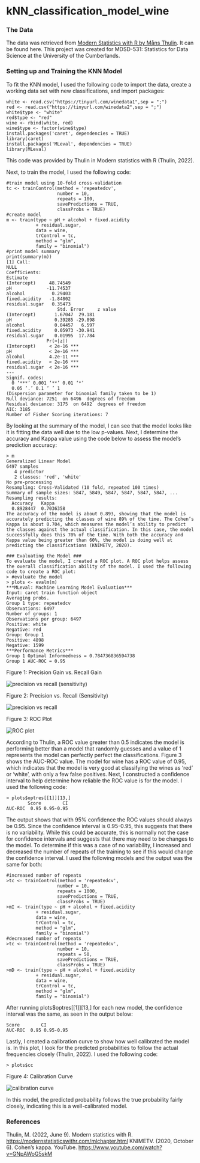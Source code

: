 # kNN_classification_model_wine

### The Data ###
The data was retrieved from <a href="https://modernstatisticswithr.com/index.html">Modern Statistics with R by Måns Thulin</a>. It can be found here. 
This project was created for MDSD-531: Statistics for Data Science at the University of the Cumberlands.

### Setting up and Training the KNN Model ###
To fit the KNN model, I used the following code to import the data, create a working data set with new classifications, and import packages: 
```
white <- read.csv("https://tinyurl.com/winedata1",sep = ";") 
red <- read.csv("https://tinyurl.com/winedata2",sep = ";") 
white$type <- "white" 
red$type <- "red"
wine <- rbind(white, red) 
wine$type <- factor(wine$type) 
install.packages('caret', dependencies = TRUE) 
library(caret)  
install.packages('MLeval', dependencies = TRUE) 
library(MLeval)
```
This code was provided by Thulin in Modern statistics with R (Thulin, 2022).

Next, to train the model, I used the following code:
```
#train model using 10-fold cross-validation
tc <- trainControl(method = 'repeatedcv',
                   number = 10,
                   repeats = 100,
                   savePredictions = TRUE,
                   classProbs = TRUE)
#create model
m <- train(type ~ pH + alcohol + fixed.acidity 
           + residual.sugar,
           data = wine,
           trControl = tc,
           method = "glm",
           family = "binomial")
#print model summary
print(summary(m))
[1] Call:
NULL
Coefficients:
Estimate
(Intercept)     48.74549
pH             -11.74537
alcohol          0.29403
fixed.acidity   -1.84802
residual.sugar   0.35473
                   Std. Error     z value
(Intercept)       1.67047  29.181
pH                0.39285 -29.898
alcohol           0.04457   6.597
fixed.acidity     0.05973 -30.941
residual.sugar    0.01995  17.784
               Pr(>|z|)    
(Intercept)     < 2e-16 ***
pH              < 2e-16 ***
alcohol         4.2e-11 ***
fixed.acidity   < 2e-16 ***
residual.sugar  < 2e-16 ***
---
Signif. codes:  
  0 ‘***’ 0.001 ‘**’ 0.01 ‘*’
  0.05 ‘.’ 0.1 ‘ ’ 1
(Dispersion parameter for binomial family taken to be 1)
Null deviance: 7251  on 6496  degrees of freedom
Residual deviance: 3175  on 6492  degrees of freedom
AIC: 3185
Number of Fisher Scoring iterations: 7
```

By looking at the summary of the model, I can see that the model looks like it is fitting the data well due to the low p-values. Next, I determine the accuracy and Kappa value using the code below to assess the model’s prediction accuracy: 
```
> m
Generalized Linear Model 
6497 samples
   4 predictor
   2 classes: 'red', 'white' 
No pre-processing
Resampling: Cross-Validated (10 fold, repeated 100 times) 
Summary of sample sizes: 5847, 5849, 5847, 5847, 5847, 5847, ... 
Resampling results:
  Accuracy   Kappa    
  0.8928447  0.7036358
The accuracy of the model is about 0.893, showing that the model is accurately predicting the classes of wine 89% of the time. The Cohen’s Kappa is about 0.704, which measures the model’s ability to predict the classes against the actual classification. In this case, the model successfully does this 70% of the time. With both the accuracy and Kappa value being greater than 60%, the model is doing well at predicting the classifications (KNIMETV, 2020).

### Evaluating the Model ###
To evaluate the model, I created a ROC plot. A ROC plot helps assess the overall classification ability of the model. I used the following code to create a ROC plot: 
> #evaluate the model
> plots <- evalm(m)
***MLeval: Machine Learning Model Evaluation***
Input: caret train function object
Averaging probs.
Group 1 type: repeatedcv
Observations: 6497
Number of groups: 1
Observations per group: 6497
Positive: white
Negative: red
Group: Group 1
Positive: 4898
Negative: 1599
***Performance Metrics***
Group 1 Optimal Informedness = 0.784736836594738
Group 1 AUC-ROC = 0.95
```
Figure 1: Precision Gain vs. Recall Gain

![precision vs recall (sensitivity)](https://github.com/samaguiar/kNN_classification_model_wine/assets/89755252/51bb1369-75d9-4304-9969-d8042287b0bf)

Figure 2: Precision vs. Recall (Sensitivity)

![precision vs recall](https://github.com/samaguiar/kNN_classification_model_wine/assets/89755252/059a8f19-b007-46aa-9590-950120c679a2)

Figure 3: ROC Plot

![ROC plot](https://github.com/samaguiar/kNN_classification_model_wine/assets/89755252/3ab47103-a8db-4974-840a-c23f55e56837)

According to Thulin, a ROC value greater than 0.5 indicates the model is performing better than a model that randomly guesses and a value of 1 represents the model can perfectly perfect the classifications. Figure 3 shows the AUC-ROC value. The model for wine has a ROC value of 0.95, which indicates that the model is very good at classifying the wines as ‘red’ or ‘white’, with only a few false positives. 
Next, I constructed a confidence interval to help determine how reliable the ROC value is for the model. I used the following code: 
```
> plots$optres[[1]][13,]
        Score        CI
AUC-ROC  0.95 0.95-0.95
```

The output shows that with 95% confidence the ROC values should always be 0.95. Since the confidence interval is 0.95-0.95, this suggests that there is no variability. While this could be accurate, this is normally not the case for confidence intervals and suggests that there may need to be changes to the model. To determine if this was a case of no variability, I increased and decreased the number of repeats of the training to see if this would change the confidence interval. I used the following models and the output was the same for both:
```
#increased number of repeats
>tc <- trainControl(method = 'repeatedcv',
                   number = 10,
                   repeats = 1000,
                   savePredictions = TRUE,
                   classProbs = TRUE)
>mI <- train(type ~ pH + alcohol + fixed.acidity 
           + residual.sugar,
           data = wine,
           trControl = tc,
           method = "glm",
           family = "binomial")
#decreased number of repeats
>tc <- trainControl(method = 'repeatedcv',
                   number = 10,
                   repeats = 50,
                   savePredictions = TRUE,
                   classProbs = TRUE)
>mD <- train(type ~ pH + alcohol + fixed.acidity 
           + residual.sugar,
           data = wine,
           trControl = tc,
           method = "glm",
           family = "binomial")
```

After running plots$optres[[1]][13,] for each new model, the confidence interval was the same, as seen in the output below:
```
Score        CI
AUC-ROC  0.95 0.95-0.95
```
Lastly, I created a calibration curve to show how well calibrated the model is. In this plot, I look for the predicted probabilities to follow the actual frequencies closely (Thulin, 2022). I used the following code:
```
> plots$cc
```
Figure 4: Calibration Curve

![calibration curve](https://github.com/samaguiar/kNN_classification_model_wine/assets/89755252/5725478a-5cb8-4eb7-a465-4fb41b581202)

In this model, the predicted probability follows the true probability fairly closely, indicating this is a well-calibrated model. 

### References ###
Thulin, M. (2022, June 9). Modern statistics with R. https://modernstatisticswithr.com/mlchapter.html 
KNIMETV. (2020, October 6). Cohen’s kappa. YouTube. https://www.youtube.com/watch?v=GNpAWoG5skM 

